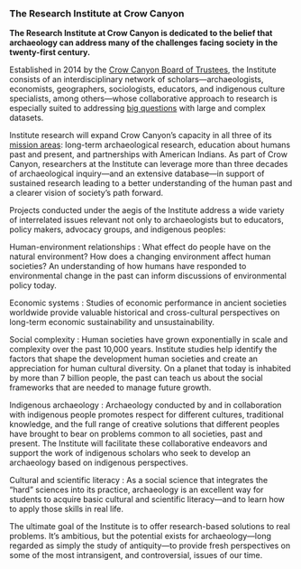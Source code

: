 ### The Research Institute at Crow Canyon

**The Research Institute at Crow Canyon is dedicated to the belief that archaeology can address many of the challenges facing society in the twenty-first century.**

Established in 2014 by the <a href="/index.php/board-of-trustees" title="Crow Canyon Board of Trustees" target="_blank">Crow Canyon Board of Trustees</a>, the Institute consists of an interdisciplinary network of scholars—archaeologists, economists, geographers, sociologists, educators, and indigenous culture specialists, among others—whose collaborative approach to research is especially suited to addressing <a href="https://doi.org/10.1073/pnas.1324000111" title="Grand Challenges for Archaeology" target="_blank">big questions</a> with large and complex datasets.

Institute research will expand Crow Canyon’s capacity in all three of its <a href="/index.php/about-us" title="Crow Canyon mission" target="_blank">mission areas</a>: long-term archaeological research, education about humans past and present, and partnerships with American Indians. As part of Crow Canyon, researchers at the Institute can leverage more than three decades of archaeological inquiry—and an extensive database—in support of sustained research leading to a better understanding of the human past and a clearer vision of society’s path forward.

Projects conducted under the aegis of the Institute address a wide variety of interrelated issues relevant not only to archaeologists but to educators, policy makers, advocacy groups, and indigenous peoples:

Human-environment relationships
: What effect do people have on the natural environment? How does a changing environment affect human societies? An understanding of how humans have responded to environmental change in the past can inform discussions of environmental policy today.

Economic systems
: Studies of economic performance in ancient societies worldwide provide valuable historical and cross-cultural perspectives on long-term economic sustainability and unsustainability.

Social complexity
: Human societies have grown exponentially in scale and complexity over the past 10,000 years. Institute studies help identify the factors that shape the development human societies and create an appreciation for human cultural diversity. On a planet that today is inhabited by more than 7 billion people, the past can teach us about the social frameworks that are needed to manage future growth. 

Indigenous archaeology
: Archaeology conducted by and in collaboration with indigenous people promotes respect for different cultures, traditional knowledge, and the full range of creative solutions that different peoples have brought to bear on problems common to all societies, past and present. The Institute will facilitate these collaborative endeavors and support the work of indigenous scholars who seek to develop an archaeology based on indigenous perspectives. 

Cultural and scientific literacy
: As a social science that integrates the “hard” sciences into its practice, archaeology is an excellent way for students to acquire basic cultural and scientific literacy—and to learn how to apply those skills in real life.   

The ultimate goal of the Institute is to offer research-based solutions to real problems. It’s ambitious, but the potential exists for archaeology—long regarded as simply the study of antiquity—to provide fresh perspectives on some of the most intransigent, and controversial, issues of our time.